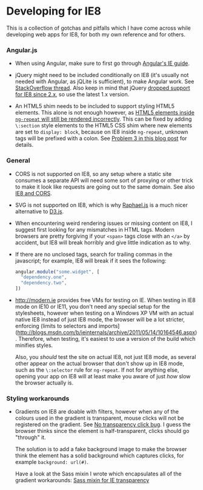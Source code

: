 Developing for IE8
=====================

This is a collection of gotchas and pitfalls which I have come across while developing web apps for IE8, for both my own reference and for others.

### Angular.js

- When using Angular, make sure to first go through [Angular's IE guide](https://docs.angularjs.org/guide/ie).

- jQuery might need to be included conditionally on IE8 (it's usually not needed with Angular, as jQLite is sufficient), to make Angular work. See [StackOverflow thread](http://stackoverflow.com/questions/20556102/angular-and-ie8-html5-elements-not-styled-inside-ng-view).
  Also keep in mind that jQuery [dropped support for IE8 since 2.x](http://stackoverflow.com/questions/18327225/object-doesnt-support-addeventlistener-ie8-in-jquery),
  so use the latest 1.x version.

- An HTML5 shim needs to be included to support styling HTML5 elements. This alone
  is not enough however, as [HTML5 elements inside `ng-repeat` will still be
  rendered incorrectly](https://github.com/angular/angular.js/issues/1381). This
  can be fixed by adding `\:section` style elements to the HTML5 CSS shim where new
  elements are set to `display: block`, because on IE8 inside `ng-repeat`, unknown
  tags will be prefixed with a colon. See [Problem 3 in this blog post](http://blog-it.hypoport.de/2013/08/24/how-to-make-your-angularjs-app-work-in-ie-8/)
  for details.

### General

- CORS is not supported on IE8, so any setup where a static site consumes a separate
  API will need some sort of proxying or other trick to make it look like requests
  are going out to the same domain. See also [IE8 and CORS](http://mcgivery.com/ie8-and-cors/).

- SVG is not supported on IE8, which is why [Raphael.js](http://raphaeljs.com/) is a much nicer
  alternative to [D3.js](http://d3js.org/).

- When encountering weird rendering issues or missing content on IE8, I suggest
  first looking for any mismatches in HTML tags. Modern browsers are pretty
  forgiving if your `<span>` tags close with an `</a>` by accident, but IE8
  will break horribly and give little indication as to why.

- If there are no unclosed tags, search for trailing commas in the javascript;
  for example, IE8 will break if it sees the following:

  ```js
  angular.module("some.widget", [
    "dependency.one",
    "dependency.two",
  ])
  ```

- <http://modern.ie> provides free VMs for testing on IE. When testing in IE8
  mode on IE10 or IE11, you don't need any special setup for the stylesheets,
  however when testing on a Windows XP VM with an actual native IE8 instead of
  just IE8 mode, the browser will be a lot stricter, enforcing (limits to selectors
  and imports](http://blogs.msdn.com/b/ieinternals/archive/2011/05/14/10164546.aspx). 
  Therefore, when testing, it's easiest to use a version of the build which 
  minifies styles.

  Also, you *should* test the site on actual IE8, not just IE8 mode, as several
  other appear on the actual browser that don't show up in IE8 mode, such as the `\:selector`
  rule for `ng-repeat`. If not for anything else, opening your app on IE8 will at least
  make you aware of just *how* slow the browser actually is.
  
### Styling workarounds

- Gradients on IE8 are doable with filters, however when any of the colours used
  in the gradient is transparent, mouse clicks will not be registered on the gradient.
  See [No transparency click bug](http://haslayout.net/css/No-Transparency-Click-Bug).
  I guess the browser thinks since the element is half-transparent, clicks should go "through" it.

  The solution is to add a fake background image to make the browser think the element
  has a solid background which captures clicks, for example `background: url(#)`.
  
  Have a look at the Sass mixin I wrote which encapsulates all of the gradient
  workarounds: [Sass mixin for IE transparency](https://gist.github.com/elisehein/b65a653b7ad277a6bde6)


